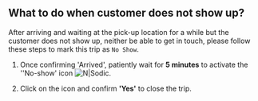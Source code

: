 
<h2>What to do when customer does not show up?</h2>

After arriving and waiting at the pick-up location for a while but the customer does not show up, neither be able to get in touch, please follow these steps to mark this trip as `No Show`.

1. Once confirming 'Arrived', patiently wait for <b>5 minutes</b> to activate the ''No-show' icon ![N|Sodic](https://static-qup.s3.us-west-1.amazonaws.com/gif/Noshow.png).

2. Click on the icon and confirm <b>'Yes'</b> to close the trip.
